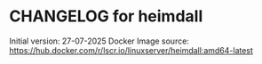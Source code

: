 CHANGELOG for heimdall
===================

Initial version: 27-07-2025
Docker Image source: https://hub.docker.com/r/lscr.io/linuxserver/heimdall:amd64-latest

